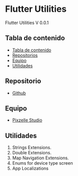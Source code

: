 # Flutter Utilities

Flutter Utilities V 0.0.1

## Tabla de contenido
- [Tabla de contenido](#tabla-de-contenido)
- [Repositorios](#repositorios)
- [Equipo](#equipo)
- [Utilidades](#utilidades)

## Repositorio

- [Github](https://github.com/Pixzelle/Utils-Flutter)

## Equipo

- [Pixzelle Studio](https://www.pixzelle.mx)


## Utilidades

1. Strings Extensions.
2. Double Extensions.
3. Map Navigation Extensions.
4. Enums for device type screen
5. App Localizations